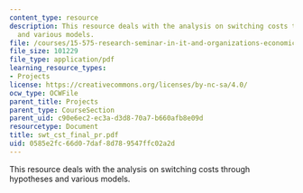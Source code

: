 ```yaml
---
content_type: resource
description: This resource deals with the analysis on switching costs through hypotheses
  and various models.
file: /courses/15-575-research-seminar-in-it-and-organizations-economic-perspectives-spring-2004/0585e2fc66d07daf8d789547ffc02a2d_swt_cst_final_pr.pdf
file_size: 101229
file_type: application/pdf
learning_resource_types:
- Projects
license: https://creativecommons.org/licenses/by-nc-sa/4.0/
ocw_type: OCWFile
parent_title: Projects
parent_type: CourseSection
parent_uid: c90e6ec2-ec3a-d3d8-70a7-b660afb8e09d
resourcetype: Document
title: swt_cst_final_pr.pdf
uid: 0585e2fc-66d0-7daf-8d78-9547ffc02a2d
---
```

This resource deals with the analysis on switching costs through hypotheses and various models.